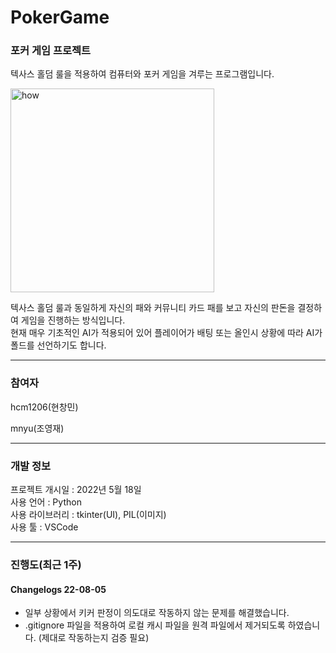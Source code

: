 # PokerGame
### 포커 게임 프로젝트

텍사스 홀덤 룰을 적용하여 컴퓨터와 포커 게임을 겨루는 프로그램입니다.

<img width="326" alt="how" src="https://user-images.githubusercontent.com/96714275/180609241-bfb47c71-1d6c-4d4b-bff6-35309dd14a35.PNG">



텍사스 홀덤 룰과 동일하게 자신의 패와 커뮤니티 카드 패를 보고 자신의 판돈을 결정하여 게임을 진행하는 방식입니다. \
현재 매우 기초적인 AI가 적용되어 있어 플레이어가 배팅 또는 올인시 상황에 따라 AI가 폴드를 선언하기도 합니다.


*****

### 참여자
hcm1206(현창민)

mnyu(조영재)

*****
### 개발 정보
프로젝트 개시일 : 2022년 5월 18일\
사용 언어 : Python\
사용 라이브러리 : tkinter(UI), PIL(이미지)\
사용 툴 : VSCode

*****

### 진행도(최근 1주)

#### Changelogs 22-08-05
- 일부 상황에서 키커 판정이 의도대로 작동하지 않는 문제를 해결했습니다.
- .gitignore 파일을 적용하여 로컬 캐시 파일을 원격 파일에서 제거되도록 하였습니다. (제대로 작동하는지 검증 필요)








